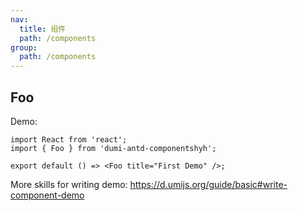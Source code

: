 ```yaml
---
nav:
  title: 组件
  path: /components
group:
  path: /components
---
```


## Foo

Demo:

```tsx
import React from 'react';
import { Foo } from 'dumi-antd-componentshyh';

export default () => <Foo title="First Demo" />;
```

More skills for writing demo: https://d.umijs.org/guide/basic#write-component-demo
